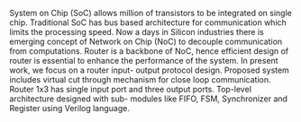 System on Chip (SoC) allows million of transistors to be integrated on single chip. Traditional SoC has bus based architecture for communication which limits the processing speed. Now a days in Silicon industries there is emerging concept of Network on Chip (NoC) to decouple communication from computations. Router is a backbone of NoC, hence efficient design of router is essential to enhance the performance of the system. In present work, we focus on a router input- output protocol design. Proposed system includes virtual cut through mechanism for close loop communication. Router 1x3 has single input port and three output ports. Top-level architecture designed with sub- modules like FIFO, FSM, Synchronizer and Register using Verilog language.
